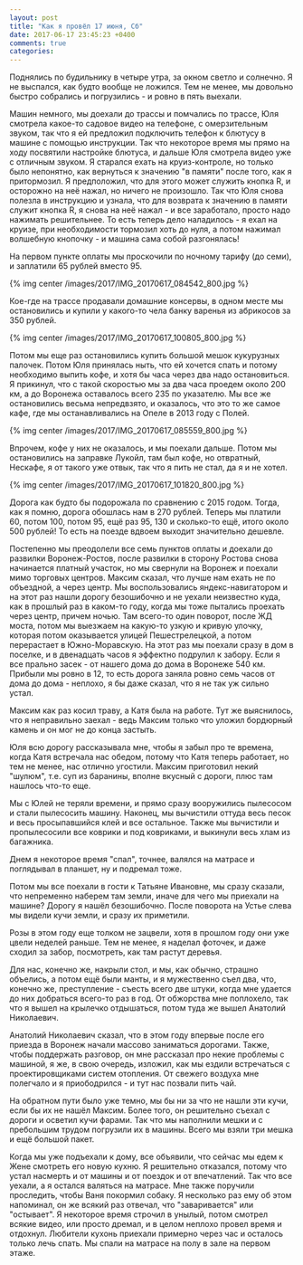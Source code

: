 ```yaml
---
layout: post
title: "Как я провёл 17 июня, Сб"
date: 2017-06-17 23:45:23 +0400
comments: true
categories: 
---
```

Поднялись по будильнику в четыре утра, за окном светло и солнечно. Я не выспался, как будто вообще не ложился. Тем не менее, мы довольно быстро собрались и погрузились - и ровно в пять выехали.

Машин немного, мы доехали до трассы и помчались по трассе, Юля смотрела какое-то садовое видео на телефоне, с омерзительным звуком, так что я ей предложил подключить телефон к блютусу в машине с помощью инструкции. Так что некоторое время мы прямо на ходу посвятили настройке блютуса, и дальше Юля смотрела видео уже с отличным звуком. Я старался ехать на круиз-контроле, но только было непонятно, как вернуться к значению "в памяти" после того, как я притормозил. Я предположил, что для этого может служить кнопка R, и осторожно на неё нажал, но ничего не произошло. Так что Юля снова полезла в инструкцию и узнала, что для возврата к значению в памяти служит кнопка R, я снова на неё нажал - и все заработало, просто надо нажимать решительнее. То есть теперь дело наладилось - я ехал на круизе, при необходимости тормозил хоть до нуля, а потом нажимал волшебную кнопочку - и машина сама собой разгонялась!

На первом пункте оплаты мы проскочили по ночному тарифу (до семи), и заплатили 65 рублей вместо 95.

{% img center /images/2017/IMG_20170617_084542_800.jpg %}

Кое-где на трассе продавали домашние консервы, в одном месте мы остановились и купили у какого-то чела банку варенья из абрикосов за 350 рублей. 

{% img center /images/2017/IMG_20170617_100805_800.jpg %}

Потом мы еще раз остановились купить большой мешок кукурузных палочек. Потом Юля принялась ныть, что ей хочется спать и потому необходимо выпить кофе, и хотя бы часа через два надо остановиться. Я прикинул, что с такой скоростью мы за два часа проедем около 200 км, а до Воронежа оставалось всего 235 по указателю. Мы все же остановились весьма непредвзято, и оказалось, что это то же самое кафе, где мы останавливались на Опеле в 2013 году с Полей.

{% img center /images/2017/IMG_20170617_085559_800.jpg %}

Впрочем, кофе у них не оказалось, и мы поехали дальше. Потом мы остановились на заправке Лукойл, там был кофе, но отвратный, Нескафе, я от такого уже отвык, так что я пить не стал, да я и не хотел.

{% img center /images/2017/IMG_20170617_101820_800.jpg %}

Дорога как будто бы подорожала по сравнению с 2015 годом. Тогда, как я помню, дорога обошлась нам в 270 рублей. Теперь мы платили 60, потом 100, потом 95, ещё раз 95, 130 и сколько-то ещё, итого около 500 рублей! То есть на поезде вдвоем выходит значительно дешевле.

Постепенно мы преодолели все семь пунктов оплаты и доехали до развилки Воронеж-Ростов, после развилки в сторону Ростова снова начинается платный участок, но мы свернули на Воронеж и поехали мимо торговых центров. Максим сказал, что лучше нам ехать не по объездной, а через центр. Мы воспользовались яндекс-навигатором и на этот раз нашли дорогу безошибочно и не уехали неизвестно куда, как в прошлый раз в каком-то году, когда мы тоже пытались проехать через центр, причем ночью. Там всего-то один поворот, после ЖД моста, потом мы выезжаем на какую-то узкую и кривую улочку, которая потом оказывается улицей Пешестрелецкой, а потом перерастает в Южно-Моравскую. На этот раз мы поехали сразу в дом в поселке, и в двенадцать часов я эффектно подрулил к забору. Если я все прально засек - от нашего дома до дома в Воронеже 540 км. Прибыли мы ровно в 12, то есть дорога заняла ровно семь часов от дома до дома - неплохо, я бы даже сказал, что я не так уж сильно устал.

Максим как раз косил траву, а Катя была на работе. Тут же выяснилось, что я неправильно заехал - ведь Максим только что уложил бордюрный камень и он мог не до конца застыть.

Юля всю дорогу рассказывала мне, чтобы я забыл про те времена, когда Катя встречала нас обедом, потому что Катя теперь работает, но тем не менее, нас отлично угостили. Максим приготовил некий "шулюм", т.е. суп из баранины, вполне вкусный с дороги, плюс там нашлось что-то еще.

Мы с Юлей не теряли времени, и прямо сразу вооружились пылесосом и стали пылесосить машину. Наконец, мы вычистили оттуда весь песок и весь просыпавшийся клей и все остальное. Также мы вычистили и пропылесосили все коврики и под ковриками, и выкинули весь хлам из багажника.

Днем я некоторое время "спал", точнее, валялся на матрасе и поглядывал в планшет, ну и подремал тоже.

Потом мы все поехали в гости к Татьяне Ивановне, мы сразу сказали, что непременно наберем там земли, иначе для чего мы приехали на машине? Дорогу я нашёл безошибочно. После поворота на Устье слева мы видели кучи земли, и сразу их приметили.

Розы в этом году еще толком не зацвели, хотя в прошлом году они уже цвели неделей раньше. Тем не менее, я наделал фоточек, и даже сходил за забор, посмотреть, как там растут деревья.

Для нас, конечно же, накрыли стол, и мы, как обычно, страшно объелись, а потом ещё были манты, и я мужественно съел два, что, конечно же, преступление - съесть всего две штуки, когда мне удается до них добраться всего-то раз в год. От обжорства мне поплохело, так что я вышел на крылечко отдышаться, потом туда же вышел Анатолий Николаевич.

Анатолий Николаевич сказал, что в этом году впервые после его приезда в Воронеж начали массово заниматься дорогами. Также, чтобы поддержать разговор, он мне рассказал про некие проблемы с машиной, я же, в свою очередь, изложил, как мы ездили встречаться с проектировщиками систем отопления. От свежего воздуха мне полегчало и я приободрился - и тут нас позвали пить чай.

На обратном пути было уже темно, мы бы ни за что не нашли эти кучи, если бы их не нашёл Максим. Более того, он решительно съехал с дороги и осветил кучи фарами. Так что мы наполнили мешки и с пребольшим трудом погрузили их в машины. Всего мы взяли три мешка и ещё большой пакет.

Когда мы уже подъехали к дому, все объявили, что сейчас мы едем к Жене смотреть его новую кухню. Я решительно отказался, потому что устал насмерть и от машины и от поездок и от впечатлений. Так что все уехали, а я остался валяться на матрасе. Мне также поручили проследить, чтобы Ваня покормил собаку. Я несколько раз ему об этом напоминал, он же всякий раз отвечал, что "заваривается" или "остывает". Я некоторое время строчил в унылый, потом смотрел всякие видео, или просто дремал, и в целом неплохо провел время и отдохнул. Любители кухонь приехали примерно через час и осталось только лечь спать. Мы спали на матрасе на полу в зале на первом этаже.